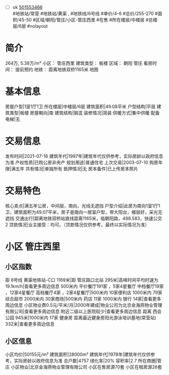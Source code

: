 - [ ] ok [501553466](https://bj.5i5j.com/ershoufang/501553466.html)  
 #地铁站/常营 #地铁站/黄渠 ,  #地铁线/6号线
#单价/4-6 #总价/255-270 #面积/45-50   #区域/朝阳/管庄/小区-管庄西里 #在售 #所在楼层/中楼层 #总楼层/6层 #nolayout 
# 简介 
 264万,  5.38万/m² 
小区： 管庄西里
建筑类型： 板楼
区域： 朝阳 管庄
看房时间： 提前预约
地铁： 距离地铁双桥1165米 地图
# 基本信息 
 房屋户型|1室1厅1卫
所在楼层|中楼层/6层
建筑面积|49.08平米
户型结构|平层
建筑类型|板楼
房屋朝向|南
建筑结构|钢混
装修情况|简装
供暖方式|集中供暖
配备电梯|无
# 交易信息 
 发布时间|2021-07-16
建筑年代|1997年|建筑年代仅供参考，实际房龄以政府信息为准
产权性质|已购公房非央产
规划用途|普通住宅
上次交易|2003-07-10
购房年限|满五年
共有情况|单独所有
抵押情况|无
房本备件|已上传房本照片
# 交易特色 
 核心卖点|满五年公房，中间层，南向，光线无遮挡
户型介绍|此房为南向1室1厅1卫，建筑面积为49.07平米，房子是南向一居室户型，带大阳台，楼层好，采光无遮挡
交通出行|距离地铁双桥站直线距离1165米，临朝阳路，488.583，快速公交2
贷款情况|业主接受：均可。（贷款情况仅供参考，最终以实际情况为准）
# 小区 管庄西里
## 小区指数 
 距 6号线 黄渠地铁站-C口 1169米|距 管庄路口北站 295米|高峰时间平均时速为19.1km/h|查看更多周边信息
500米内 平价餐厅191家 ，5家4星餐厅
中档餐厅19家 ，12家4星餐厅
高档餐厅4家 ，2家4星餐厅|500米内 10家便利店
1000米内 79家综合超市
2000米内 30家商场|500米内 药店 11家
1000米内 银行 14家|查看更多周边信息
小区物业费0.5元/平米/月|2000年建成|物业公司为北京金海燕物业管理有限公司|查看更多周边信息
附近二级以上医院较少|查看更多周边信息
距离 西会公园 945米|1000米内 17家 健身房
距离最近健身房阳光游泳培训基地(常营站) 332米|查看更多周边信息
## 小区信息 
 小区均价|50155元/m²
建筑面积|28000m²
建筑年代|1978年|建筑年代仅供参考，实际房龄以政府信息为准
总户数|4757
绿化率|20%
容积率|2.7
所在商圈|管庄
小区物业|北京金海燕物业管理有限公司
小区在售房源70套
小区在租房源26套
